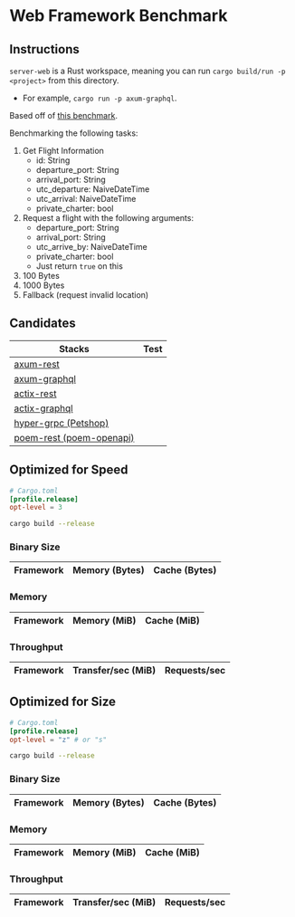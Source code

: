 # Web Framework Benchmark

## Instructions

`server-web` is a Rust workspace, meaning you can run `cargo build/run -p <project>` from this directory.
- For example, `cargo run -p axum-graphql`.

Based off of [this benchmark](https://github.com/piaoger/webframework-bench).

Benchmarking the following tasks:
1. Get Flight Information
    - id: String
    - departure_port: String
    - arrival_port: String
    - utc_departure: NaiveDateTime
    - utc_arrival: NaiveDateTime
    - private_charter: bool
2. Request a flight with the following arguments:
    - departure_port: String
    - arrival_port: String
    - utc_arrive_by: NaiveDateTime
    - private_charter: bool
    - Just return `true` on this
2. 100 Bytes
3. 1000 Bytes
4. Fallback (request invalid location)

## Candidates

Stacks |  Test
--- | ---
[axum-rest](./axum-rest/README.md) |
[axum-graphql](./axum-graphql/README.md) |
[actix-rest](./actix-rest/README.md) |
[actix-graphql](./actix-graphql/README.md) |
[hyper-grpc (Petshop)](./hyper-grpc/README.md) |
[poem-rest (poem-openapi)](./poem-rest/README.md) |

## Optimized for Speed


```toml
# Cargo.toml
[profile.release]
opt-level = 3
```

```bash
cargo build --release
```

### Binary Size

Framework | Memory (Bytes) | Cache (Bytes)
--- | --- | ---


### Memory

Framework | Memory (MiB) | Cache (MiB)
--- | --- | ---

### Throughput

Framework | Transfer/sec (MiB) | Requests/sec
--- | --- | ---


## Optimized for Size

```toml
# Cargo.toml
[profile.release]
opt-level = "z" # or "s"
```

```bash
cargo build --release
```

### Binary Size

Framework | Memory (Bytes) | Cache (Bytes)
--- | --- | ---

### Memory

Framework | Memory (MiB) | Cache (MiB)
--- | --- | ---

### Throughput

Framework | Transfer/sec (MiB) | Requests/sec
--- | --- | ---
